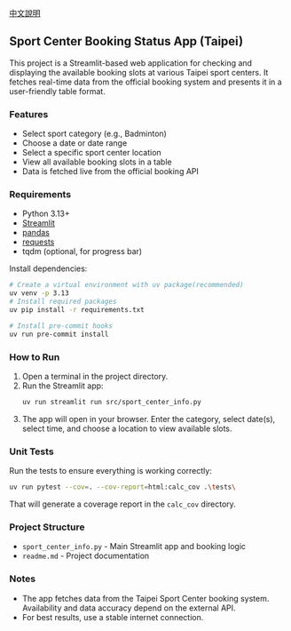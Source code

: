 [中文說明](./readme.zh.md)

## Sport Center Booking Status App (Taipei)

This project is a Streamlit-based web application for checking and displaying the available booking slots at various Taipei sport centers. It fetches real-time data from the official booking system and presents it in a user-friendly table format.

### Features
- Select sport category (e.g., Badminton)
- Choose a date or date range
- Select a specific sport center location
- View all available booking slots in a table
- Data is fetched live from the official booking API

### Requirements
- Python 3.13+
- [Streamlit](https://streamlit.io/)
- [pandas](https://pandas.pydata.org/)
- [requests](https://docs.python-requests.org/)
- tqdm (optional, for progress bar)

Install dependencies:
```bash
# Create a virtual environment with uv package(recommended)
uv venv -p 3.13
# Install required packages
uv pip install -r requirements.txt

# Install pre-commit hooks
uv run pre-commit install
```

### How to Run
1. Open a terminal in the project directory.
2. Run the Streamlit app:
   ```bash
   uv run streamlit run src/sport_center_info.py
   ```
3. The app will open in your browser. Enter the category, select date(s), select time, and choose a location to view available slots.

### Unit Tests
Run the tests to ensure everything is working correctly:
```bash
uv run pytest --cov=. --cov-report=html:calc_cov .\tests\
```
That will generate a coverage report in the `calc_cov` directory.

### Project Structure
- `sport_center_info.py` - Main Streamlit app and booking logic
- `readme.md` - Project documentation

### Notes
- The app fetches data from the Taipei Sport Center booking system. Availability and data accuracy depend on the external API.
- For best results, use a stable internet connection.
